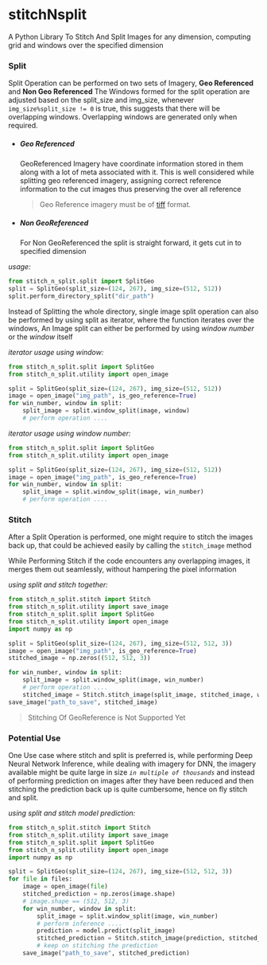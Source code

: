 # stitchNsplit

A Python Library To Stitch And Split Images for any dimension, computing grid and windows over the specified dimension

### Split

Split Operation can be performed on two sets of Imagery, <b>Geo Referenced</b> and <b>Non Geo Referenced</b>
The Windows formed for the split operation are adjusted based on the split_size and img_size, whenever 
<code>img_size%split_size != 0</code> is true, this suggests that there will be overlapping windows. 
Overlapping windows are generated only when required. 

- ##### Geo Referenced
    GeoReferenced Imagery have coordinate information stored in them along with a lot of meta associated with it.
This is well considered while splitting geo referenced imagery, assigning correct reference information to the cut images 
thus preserving the over all reference 
    > Geo Reference imagery must be of [tiff](https://en.wikipedia.org/wiki/TIFF) format.

- ##### Non GeoReferenced 
    For Non GeoReferenced the split is straight forward, it gets cut in to specified dimension

*_usage_:*
```python
from stitch_n_split.split import SplitGeo
split = SplitGeo(split_size=(124, 267), img_size=(512, 512))
split.perform_directory_split("dir_path")
```
Instead of Splitting the whole directory, single image split operation can also be performed by using split as iterator,
where the function iterates over the windows, An Image split can either be performed by using *window number* or the *window*
itself

*_iterator usage using window_:*
```python
from stitch_n_split.split import SplitGeo
from stitch_n_split.utility import open_image

split = SplitGeo(split_size=(124, 267), img_size=(512, 512))
image = open_image("img_path", is_geo_reference=True)
for win_number, window in split:
    split_image = split.window_split(image, window)
    # perform operation ....
```
*_iterator usage using window number_:*
```python
from stitch_n_split.split import SplitGeo
from stitch_n_split.utility import open_image

split = SplitGeo(split_size=(124, 267), img_size=(512, 512))
image = open_image("img_path", is_geo_reference=True)
for win_number, window in split:
    split_image = split.window_split(image, win_number)
    # perform operation ....
```

### Stitch 

After a Split Operation is performed, one might require to stitch the images back up, that could be achieved easily by calling
the <code>stitch_image</code> method

While Performing Stitch if the code encounters any overlapping images, it merges them out seamlessly, without
hampering the pixel information 


*_using split and stitch together_:*
```python
from stitch_n_split.stitch import Stitch
from stitch_n_split.utility import save_image
from stitch_n_split.split import SplitGeo
from stitch_n_split.utility import open_image
import numpy as np

split = SplitGeo(split_size=(124, 267), img_size=(512, 512, 3))
image = open_image("img_path", is_geo_reference=True)
stitched_image = np.zeros((512, 512, 3))

for win_number, window in split:
    split_image = split.window_split(image, win_number)
    # perform operation ....
    stitched_image = Stitch.stitch_image(split_image, stitched_image, window)
save_image("path_to_save", stitched_image)
``` 
> Stitching Of GeoReference is Not Supported Yet

### Potential Use
One Use case where stitch and split is preferred is, while performing Deep Neural Network Inference, while dealing with
imagery for DNN, the imagery available might be quite large in size _`in multiple of thousands`_ and instead of performing prediction 
on images after they have been reduced and then stitching the prediction back up is quite cumbersome, hence on fly stitch and split.

*_using split and stitch model prediction_:*
```python
from stitch_n_split.stitch import Stitch
from stitch_n_split.utility import save_image
from stitch_n_split.split import SplitGeo
from stitch_n_split.utility import open_image
import numpy as np

split = SplitGeo(split_size=(124, 267), img_size=(512, 512, 3))
for file in files:
    image = open_image(file)
    stitched_prediction = np.zeros(image.shape)
    # image.shape == (512, 512, 3)
    for win_number, window in split:
        split_image = split.window_split(image, win_number)
        # perform inference ....
        prediction = model.predict(split_image)
        stitched_prediction = Stitch.stitch_image(prediction, stitched_prediction, window)
        # keep on stitching the prediction
    save_image("path_to_save", stitched_prediction)
``` 
  
